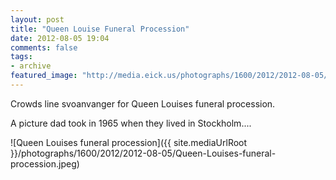 ```yaml
---
layout: post
title: "Queen Louise Funeral Procession"
date: 2012-08-05 19:04
comments: false
tags:
- archive
featured_image: "http://media.eick.us/photographs/1600/2012/2012-08-05/Queen-Louises-funeral-procession.jpeg"
---
```

Crowds line svoanvanger for Queen Louises funeral procession.

A picture dad took in 1965 when they lived in Stockholm....

![Queen Louises funeral procession]({{ site.mediaUrlRoot }}/photographs/1600/2012/2012-08-05/Queen-Louises-funeral-procession.jpeg)


